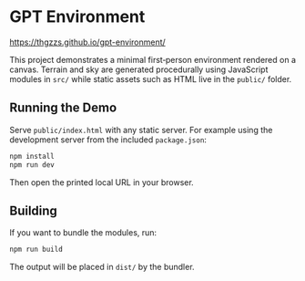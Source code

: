# GPT Environment

https://thgzzs.github.io/gpt-environment/

This project demonstrates a minimal first‑person environment rendered on a canvas. Terrain and sky are generated procedurally using JavaScript modules in `src/` while static assets such as HTML live in the `public/` folder.

## Running the Demo

Serve `public/index.html` with any static server. For example using the development server from the included `package.json`:

```bash
npm install
npm run dev
```

Then open the printed local URL in your browser.

## Building

If you want to bundle the modules, run:

```bash
npm run build
```

The output will be placed in `dist/` by the bundler.
